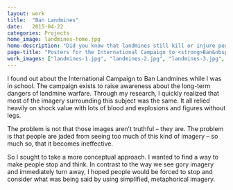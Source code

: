 ```yaml
---
layout: work
title:  "Ban Landmines"
date:   2015-04-22
categories: Projects
home_image: landmines-home.jpg
home-description: "Did you know that landmines still kill or injure people all the time? At best, most people are only vaguely aware. So I created this poster series to draw some attention to the subject."
page-title: "Posters for the International Campaign to <strong>Ban&nbsp;Landmines</strong>."
work_images: ["landmines-1.jpg", "landmines-2.jpg", "landmines-3.jpg", "landmines-4.jpg"]
---
```


I found out about the International Campaign to Ban Landmines while I was in school. The campaign exists to raise awareness about the long-term dangers of landmine warfare. Through my research, I quickly realized that most of the imagery surrounding this subject was the same. It all relied heavily on shock value with lots of blood and explosions and figures without legs.

The problem is not that those images aren&rsquo;t truthful &ndash; they are. The problem is that people are jaded from seeing too much of this kind of imagery &ndash; so much so, that it becomes ineffective.

So I sought to take a more conceptual approach. I wanted to find a way to make people stop and think. In contrast to the way we see gory imagery and immediately turn away, I hoped people would be forced to stop and consider what was being said by using simplified, metaphorical imagery.
